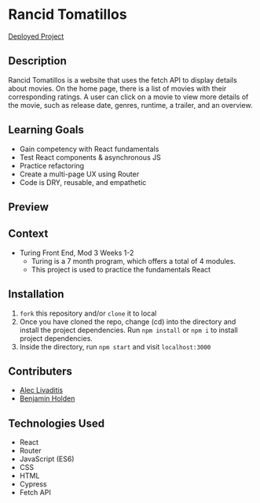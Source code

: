 # Rancid Tomatillos

[Deployed Project](https://rancid-tomatillos-gules.vercel.app/) 

## Description
Rancid Tomatillos is a website that uses the fetch API to display details about movies.  On the home page, there is a list of movies with their corresponding ratings.  A user can click on a movie to view more details of the movie, such as release date, genres, runtime, a trailer, and an overview.

## Learning Goals
- Gain competency with React fundamentals
- Test React components & asynchronous JS
- Practice refactoring
- Create a multi-page UX using Router
- Code is DRY, reusable, and empathetic


## Preview

## Context

- Turing Front End, Mod 3 Weeks 1-2
  - Turing is a 7 month program, which offers a total of 4 modules.
  - This project is used to practice the fundamentals React


## Installation
1. `fork` this repository and/or `clone` it to local
1. Once you have cloned the repo, change (cd) into the directory and install the project dependencies. Run `npm install` or `npm i` to install project dependencies.
1. Inside the directory, run `npm start` and visit `localhost:3000`


## Contributers
- [Alec Livaditis](https://github.com/alivaditis)
- [Benjamin Holden](https://github.com/BenHolden010)


## Technologies Used
- React
- Router
- JavaScript (ES6)
- CSS
- HTML
- Cypress
- Fetch API
